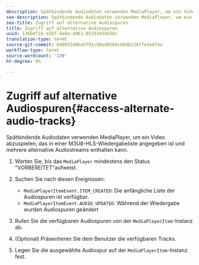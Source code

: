 ```yaml
---
description: Spätbindende Audiodaten verwenden MediaPlayer, um ein Video abzuspielen, das in einer M3U8-HLS-Wiedergabeliste angegeben ist und mehrere alternative Audiostreams enthalten kann.
seo-description: Spätbindende Audiodaten verwenden MediaPlayer, um ein Video abzuspielen, das in einer M3U8-HLS-Wiedergabeliste angegeben ist und mehrere alternative Audiostreams enthalten kann.
seo-title: Zugriff auf alternative Audiospuren
title: Zugriff auf alternative Audiospuren
uuid: 136b4f1b-e56f-4a8a-a961-05193434558c
translation-type: tm+mt
source-git-commit: 040655d8ba5f91c98ed0584c08db226ffe1e0f4e
workflow-type: tm+mt
source-wordcount: '139'
ht-degree: 0%

---
```



# Zugriff auf alternative Audiospuren{#access-alternate-audio-tracks}

Spätbindende Audiodaten verwenden MediaPlayer, um ein Video abzuspielen, das in einer M3U8-HLS-Wiedergabeliste angegeben ist und mehrere alternative Audiostreams enthalten kann.

1. Warten Sie, bis das `MediaPlayer` mindestens den Status &quot;VORBEREITET&quot;aufweist.
1. Suchen Sie nach diesen Ereignissen:

   * `MediaPlayerItemEvent.ITEM_CREATED`: Die anfängliche Liste der Audiospuren ist verfügbar.
   * `MediaPlayerItemEvent.AUDIO_UPDATED`: Während der Wiedergabe wurden Audiospuren geändert

1. Rufen Sie die verfügbaren Audiospuren von der `MediaPlayerItem`-Instanz ab.
1. (Optional) Präsentieren Sie dem Benutzer die verfügbaren Tracks.
1. Legen Sie die ausgewählte Audiospur auf der `MediaPlayerItem`-Instanz fest.

